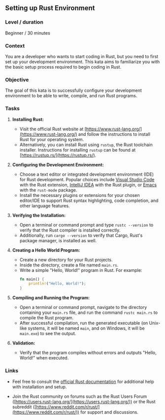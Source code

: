 ## Setting up Rust Environment

### Level / duration

Beginner / 30 minutes

### Context

You are a developer who wants to start coding in Rust, but you need to first set up your development environment. This kata aims to familiarize you with the basic setup process required to begin coding in Rust.

### Objective

The goal of this kata is to successfully configure your development environment to be able to write, compile, and run Rust programs.


### Tasks

1. **Installing Rust:**
   - Visit the official Rust website at [https://www.rust-lang.org/](https://www.rust-lang.org/) and follow the instructions to install Rust for your operating system.
   - Alternatively, you can install Rust using `rustup`, the Rust toolchain installer. Instructions for installing `rustup` can be found at [https://rustup.rs/](https://rustup.rs/).

2. **Configuring the Development Environment:**
   - Choose a text editor or integrated development environment (IDE) for Rust development. Popular choices include [Visual Studio Code](https://code.visualstudio.com/) with the Rust extension, [IntelliJ IDEA](https://www.jetbrains.com/idea/) with the Rust plugin, or [Emacs](https://www.gnu.org/software/emacs/) with the `rust-mode` package.
   - Install the necessary plugins or extensions for your chosen editor/IDE to support Rust syntax highlighting, code completion, and other language features.

3. **Verifying the Installation:**
   - Open a terminal or command prompt and type `rustc --version` to verify that the Rust compiler is installed correctly.
   - Additionally, run `cargo --version` to verify that Cargo, Rust's package manager, is installed as well.

4. **Creating a Hello World Program:**
   - Create a new directory for your Rust projects.
   - Inside the directory, create a file named `main.rs`.
   - Write a simple "Hello, World!" program in Rust. For example:
     ```rust
     fn main() {
         println!("Hello, World!");
     }
     ```

5. **Compiling and Running the Program:**
   - Open a terminal or command prompt, navigate to the directory containing your `main.rs` file, and run the command `rustc main.rs` to compile the Rust program.
   - After successful compilation, run the generated executable (on Unix-like systems, it will be named `main`, and on Windows, it will be `main.exe`) to see the output.

6. **Validation:**
   - Verify that the program compiles without errors and outputs "Hello, World!" when executed.

### Links

- Feel free to consult the [official Rust documentation](https://www.rust-lang.org/tools/install) for additional help with installation and setup.

- Join the Rust community on forums such as the Rust Users Forum ([https://users.rust-lang.org/](https://users.rust-lang.org/)) or the Rust subreddit ([https://www.reddit.com/r/rust/](https://www.reddit.com/r/rust/)) for support and discussions.

